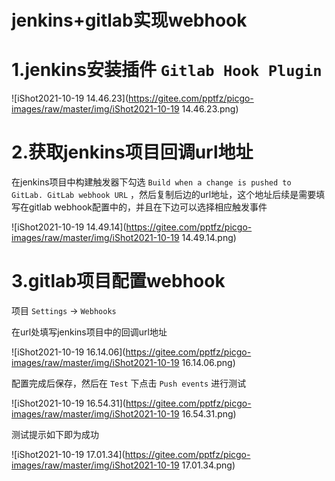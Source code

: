 # jenkins+gitlab实现webhook



# 1.jenkins安装插件 `Gitlab Hook Plugin`

![iShot2021-10-19 14.46.23](https://gitee.com/pptfz/picgo-images/raw/master/img/iShot2021-10-19 14.46.23.png)



# 2.获取jenkins项目回调url地址

在jenkins项目中构建触发器下勾选 `Build when a change is pushed to GitLab. GitLab webhook URL` ，然后复制后边的url地址，这个地址后续是需要填写在gitlab webhook配置中的，并且在下边可以选择相应触发事件

![iShot2021-10-19 14.49.14](https://gitee.com/pptfz/picgo-images/raw/master/img/iShot2021-10-19 14.49.14.png)



# 3.gitlab项目配置webhook

项目 `Settings` -> `Webhooks` 

在url处填写jenkins项目中的回调url地址

![iShot2021-10-19 16.14.06](https://gitee.com/pptfz/picgo-images/raw/master/img/iShot2021-10-19 16.14.06.png)





配置完成后保存，然后在 `Test` 下点击 `Push events` 进行测试

![iShot2021-10-19 16.54.31](https://gitee.com/pptfz/picgo-images/raw/master/img/iShot2021-10-19 16.54.31.png)

测试提示如下即为成功

![iShot2021-10-19 17.01.34](https://gitee.com/pptfz/picgo-images/raw/master/img/iShot2021-10-19 17.01.34.png)





